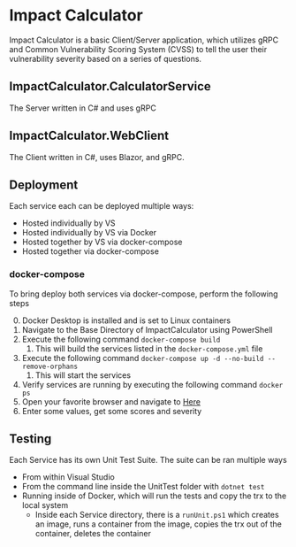 # Impact Calculator
Impact Calculator is a basic Client/Server application, which utilizes gRPC and Common Vulnerability Scoring System (CVSS) to tell the user their vulnerability severity based on a series of questions.

## ImpactCalculator.CalculatorService
The Server written in C# and uses gRPC

## ImpactCalculator.WebClient
The Client written in C#, uses Blazor, and gRPC.

## Deployment
Each service each can be deployed multiple ways:
 - Hosted individually by VS
 - Hosted individually by VS via Docker
 - Hosted together by VS via docker-compose
 - Hosted together via docker-compose

### docker-compose
To bring deploy both services via docker-compose, perform the following steps

0. Docker Desktop is installed and is set to Linux containers
1. Navigate to the Base Directory of ImpactCalculator using PowerShell
2. Execute the following command `docker-compose build`
   1. This will build the services listed in the `docker-compose.yml` file
3. Execute the following command `docker-compose up -d --no-build --remove-orphans`
   1. This will start the services 
4. Verify services are running by executing the following command `docker ps`
5. Open your favorite browser and navigate to [Here](http://localhost:8000)
6. Enter some values, get some scores and severity

## Testing
Each Service has its own Unit Test Suite.  The suite can be ran multiple ways
 - From within Visual Studio
 - From the command line inside the UnitTest folder with `dotnet test`
 - Running inside of Docker, which will run the tests and copy the trx to the local system
   - Inside each Service directory, there is a `runUnit.ps1` which creates an image, runs a container from the image, copies the trx out of the container, deletes the container